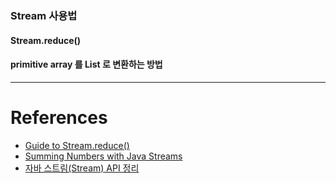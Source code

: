 ### Stream 사용법 

#### Stream.reduce()

#### primitive array 를 List 로 변환하는 방법
    
--- 

# References
- [Guide to Stream.reduce()](https://www.baeldung.com/java-stream-reduce)
- [Summing Numbers with Java Streams](https://www.baeldung.com/java-stream-sum)
- [자바 스트림(Stream) API 정리](https://jeong-pro.tistory.com/165)
